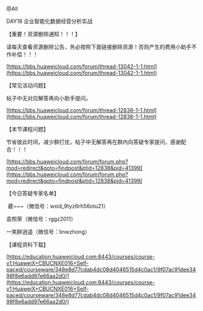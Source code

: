 @All

DAY18 企业智能化数据经营分析实战

【重要！资源删除通知！！！】

请每天查看资源删除公告，务必按照下面链接删除资源！否则产生的费用小助手不作补偿！！！

[https://bbs.huaweicloud.com/forum/thread-13042-1-1.html](https://bbs.huaweicloud.com/forum/thread-13042-1-1.html)

【常见活动问题】

帖子中无对应解答再向小助手提问。

[https://bbs.huaweicloud.com/forum/thread-12838-1-1.html](https://bbs.huaweicloud.com/forum/thread-12838-1-1.html)

【本节课程问题】

节省彼此时间，减少群打扰，帖子中无解答再在群内向答疑专家提问，感谢配合！！！

[https://bbs.huaweicloud.com/forum/forum.php?mod=redirect&goto=findpost&ptid=12838&pid=41399](https://bbs.huaweicloud.com/forum/forum.php?mod=redirect&goto=findpost&ptid=12838&pid=41399)

【今日答疑专家名单】

 葳~~~（微信号：wxid_9tyz6rh56otu21）

袁照荣（微信号：rggz2011）

一笑醉逍遥（微信号：linwzhong）

【课程资料下载】

[https://education.huaweicloud.com:8443/courses/course-v1:HuaweiX+CBUCNXE016+Self-paced/courseware/348e8d77cdab4dc08d4046515d4c0ac1/9f07ac91dee3498f8e6add97e66aa2d0/](https://education.huaweicloud.com:8443/courses/course-v1:HuaweiX+CBUCNXE016+Self-paced/courseware/348e8d77cdab4dc08d4046515d4c0ac1/9f07ac91dee3498f8e6add97e66aa2d0/)